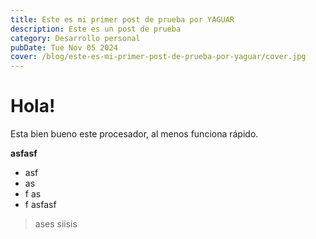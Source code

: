 ```yaml
---
title: Este es mi primer post de prueba por YAGUAR
description: Este es un post de prueba
category: Desarrollo personal
pubDate: Tue Nov 05 2024
cover: /blog/este-es-mi-primer-post-de-prueba-por-yaguar/cover.jpg
---
```

# Hola!



Esta bien bueno este procesador, al menos funciona rápido.



**asfasf**&#x20;

* asf
* &#x20;as
* f as
* f asfasf&#x20;



> ases siisis
